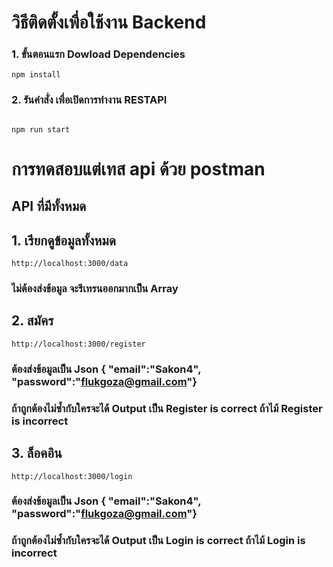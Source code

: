 # วิธีติดตั้งเพื่อใช้งาน Backend
### 1. ขั้นตอนแรก Dowload Dependencies
```
npm install 
```
### 2. รันคำสั่ง เพื่อเปิดการทำงาน RESTAPI
```

npm run start
```

# การทดสอบแต่เทส api ด้วย postman
## API ที่มีทั้งหมด

## 1. เรียกดูข้อมูลทั้งหมด
```
http://localhost:3000/data
```
### ไม่ต้องส่งข้อมูล จะรีเทรนออกมากเป็น Array
## 2. สมัคร
```
http://localhost:3000/register
```
### ต้องส่งข้อมูลเป็น Json { "email":"Sakon4", "password":"flukgoza@gmail.com"} 
### ถ้าถูกต้องไม่ซ้ำกับใครจะได้ Output เป็น Register is correct ถ้าไม้ Register is incorrect

## 3. ล็อคอิน
```
http://localhost:3000/login
```
### ต้องส่งข้อมูลเป็น Json { "email":"Sakon4", "password":"flukgoza@gmail.com"} 
### ถ้าถูกต้องไม่ซ้ำกับใครจะได้ Output เป็น Login is correct ถ้าไม้ Login is incorrect
